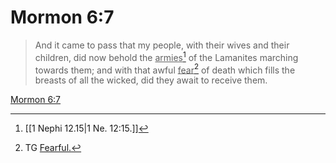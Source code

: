 # Mormon 6:7

> And it came to pass that my people, with their wives and their children, did now behold the <u>armies</u>[^a] of the Lamanites marching towards them; and with that awful <u>fear</u>[^b] of death which fills the breasts of all the wicked, did they await to receive them.

[Mormon 6:7](https://www.churchofjesuschrist.org/study/scriptures/bofm/morm/6?lang=eng&id=p7#p7)


[^a]: [[1 Nephi 12.15|1 Ne. 12:15.]]
[^b]: TG [Fearful.](https://www.churchofjesuschrist.org/study/scriptures/tg/fearful?lang=eng)
